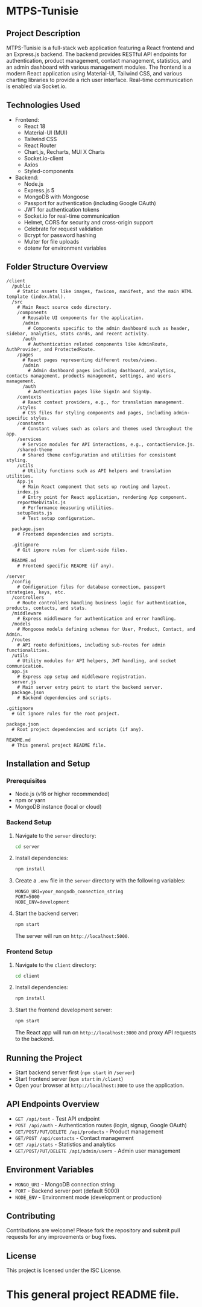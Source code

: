 # MTPS-Tunisie

## Project Description
MTPS-Tunisie is a full-stack web application featuring a React frontend and an Express.js backend. The backend provides RESTful API endpoints for authentication, product management, contact management, statistics, and an admin dashboard with various management modules. The frontend is a modern React application using Material-UI, Tailwind CSS, and various charting libraries to provide a rich user interface. Real-time communication is enabled via Socket.io.

## Technologies Used
- Frontend:
  - React 18
  - Material-UI (MUI)
  - Tailwind CSS
  - React Router
  - Chart.js, Recharts, MUI X Charts
  - Socket.io-client
  - Axios
  - Styled-components
- Backend:
  - Node.js
  - Express.js 5
  - MongoDB with Mongoose
  - Passport for authentication (including Google OAuth)
  - JWT for authentication tokens
  - Socket.io for real-time communication
  - Helmet, CORS for security and cross-origin support
  - Celebrate for request validation
  - Bcrypt for password hashing
  - Multer for file uploads
  - dotenv for environment variables

## Folder Structure Overview

```
/client
  /public
    # Static assets like images, favicon, manifest, and the main HTML template (index.html).
  /src
    # Main React source code directory.
    /components
      # Reusable UI components for the application.
      /admin
        # Components specific to the admin dashboard such as header, sidebar, analytics, stats cards, and recent activity.
      /auth
        # Authentication related components like AdminRoute, AuthProvider, and ProtectedRoute.
    /pages
      # React pages representing different routes/views.
      /admin
        # Admin dashboard pages including dashboard, analytics, contacts management, products management, settings, and users management.
      /auth
        # Authentication pages like SignIn and SignUp.
    /contexts
      # React context providers, e.g., for translation management.
    /styles
      # CSS files for styling components and pages, including admin-specific styles.
    /constants
      # Constant values such as colors and themes used throughout the app.
    /services
      # Service modules for API interactions, e.g., contactService.js.
    /shared-theme
      # Shared theme configuration and utilities for consistent styling.
    /utils
      # Utility functions such as API helpers and translation utilities.
    App.js
      # Main React component that sets up routing and layout.
    index.js
      # Entry point for React application, rendering App component.
    reportWebVitals.js
      # Performance measuring utilities.
    setupTests.js
      # Test setup configuration.

  package.json
    # Frontend dependencies and scripts.

  .gitignore
    # Git ignore rules for client-side files.

  README.md
    # Frontend specific README (if any).

/server
  /config
    # Configuration files for database connection, passport strategies, keys, etc.
  /controllers
    # Route controllers handling business logic for authentication, products, contacts, and stats.
  /middleware
    # Express middleware for authentication and error handling.
  /models
    # Mongoose models defining schemas for User, Product, Contact, and Admin.
  /routes
    # API route definitions, including sub-routes for admin functionalities.
  /utils
    # Utility modules for API helpers, JWT handling, and socket communication.
  app.js
    # Express app setup and middleware registration.
  server.js
    # Main server entry point to start the backend server.
  package.json
    # Backend dependencies and scripts.

.gitignore
  # Git ignore rules for the root project.

package.json
  # Root project dependencies and scripts (if any).

README.md
  # This general project README file.
```

## Installation and Setup

### Prerequisites
- Node.js (v16 or higher recommended)
- npm or yarn
- MongoDB instance (local or cloud)

### Backend Setup
1. Navigate to the `server` directory:
   ```bash
   cd server
   ```
2. Install dependencies:
   ```bash
   npm install
   ```
3. Create a `.env` file in the `server` directory with the following variables:
   ```
   MONGO_URI=your_mongodb_connection_string
   PORT=5000
   NODE_ENV=development
   ```
4. Start the backend server:
   ```bash
   npm start
   ```
   The server will run on `http://localhost:5000`.

### Frontend Setup
1. Navigate to the `client` directory:
   ```bash
   cd client
   ```
2. Install dependencies:
   ```bash
   npm install
   ```
3. Start the frontend development server:
   ```bash
   npm start
   ```
   The React app will run on `http://localhost:3000` and proxy API requests to the backend.

## Running the Project
- Start backend server first (`npm start` in `/server`)
- Start frontend server (`npm start` in `/client`)
- Open your browser at `http://localhost:3000` to use the application.

## API Endpoints Overview
- `GET /api/test` - Test API endpoint
- `POST /api/auth` - Authentication routes (login, signup, Google OAuth)
- `GET/POST/PUT/DELETE /api/products` - Product management
- `GET/POST /api/contacts` - Contact management
- `GET /api/stats` - Statistics and analytics
- `GET/POST/PUT/DELETE /api/admin/users` - Admin user management

## Environment Variables
- `MONGO_URI` - MongoDB connection string
- `PORT` - Backend server port (default 5000)
- `NODE_ENV` - Environment mode (development or production)

## Contributing
Contributions are welcome! Please fork the repository and submit pull requests for any improvements or bug fixes.

## License
This project is licensed under the ISC License.
  # This general project README file.
 